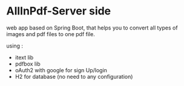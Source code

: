 # AllInPdf-Server side
web app based on Spring Boot, that helps you to convert all types of images and pdf files to one pdf file.

using :
- itext lib
- pdfbox lib
- oAuth2 with google for sign Up/login
- H2 for database (no need to any configuration)
